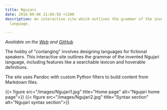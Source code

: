 ```yaml
---
title: Ngujari
date: 2016-09-06 21:04:59 +1100
description: An interactive site which outlines the grammar of the invented Ngujari
  language.

---
```

*Available on the [Web](http://ngujari.cadelwatson.com) and [GitHub](https://github.com/kdelwat/ngujarigrammar)*

The hobby of "conlanging" involves designing languages for fictional speakers.
This interactive site outlines the grammar of the invented Ngujari language,
including features like a searchable lexicon and hoverable definitions.

The site uses Pandoc with custom Python filters to build content from Markdown
files.

{{< figure src="/images/Ngujari1.jpg" title="Home page" alt="Ngujari home page">}}
{{< figure src="/images/Ngujari2.jpg" title="Syntax section" alt="Ngujari syntax section">}}